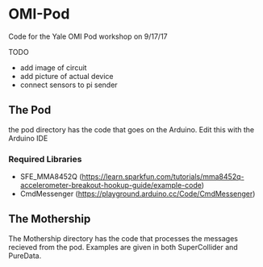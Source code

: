 # OMI-Pod
Code for the Yale OMI Pod workshop on 9/17/17

TODO 

- add image of circuit
- add picture of actual device
- connect sensors to pi sender


## The Pod

the pod directory has the code that goes on the Arduino. Edit this with the Arduino IDE

### Required Libraries


- SFE_MMA8452Q (https://learn.sparkfun.com/tutorials/mma8452q-accelerometer-breakout-hookup-guide/example-code)
- CmdMessenger (https://playground.arduino.cc/Code/CmdMessenger)

## The Mothership

The Mothership directory has the code that processes the messages recieved from the pod.
Examples are given in both SuperCollider and PureData.
